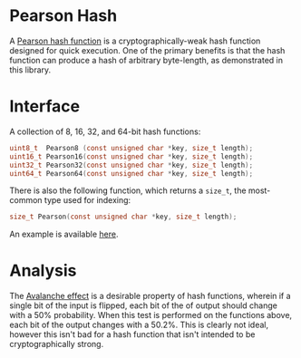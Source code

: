 # Pearson Hash

A [Pearson hash function](https://en.wikipedia.org/wiki/Pearson_hashing) is a
cryptographically-weak hash function designed for quick execution. One of the
primary benefits is that the hash function can produce a hash of arbitrary
byte-length, as demonstrated in this library.


# Interface

A collection of 8, 16, 32, and 64-bit hash functions:

```c
uint8_t  Pearson8 (const unsigned char *key, size_t length);
uint16_t Pearson16(const unsigned char *key, size_t length);
uint32_t Pearson32(const unsigned char *key, size_t length);
uint64_t Pearson64(const unsigned char *key, size_t length);
```

There is also the following function, which returns a `size_t`, the most-common
type used for indexing:

```c
size_t Pearson(const unsigned char *key, size_t length);
```

An example is available [here](./src/example.c).

# Analysis

The [Avalanche effect](https://en.wikipedia.org/wiki/Avalanche_effect) is a
desirable property of hash functions, wherein if a single bit of the input is
flipped, each bit of the of output should change with a 50% probability. When
this test is performed on the functions above, each bit of the output changes
with a 50.2%. This is clearly not ideal, however this isn't bad for a
hash function that isn't intended to be cryptographically strong.

